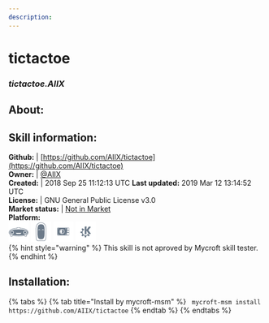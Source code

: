 ```yaml
---    
description:   
---    
```

# tictactoe  
### _tictactoe.AIIX_  
## About:  


## Skill information:  
**Github:** | [https://github.com/AIIX/tictactoe](https://github.com/AIIX/tictactoe)  
**Owner:** | [@AIIX](https://github.com/AIIX)  
**Created:** | 2018 Sep 25 11:12:13 UTC  **Last updated:** 2019 Mar 12 13:14:52 UTC  
**License:** | GNU General Public License v3.0  
**Market status:** | [Not in Market](https://market.mycroft.ai/skill/)  
**Platform:**  
 ![](../.gitbook/assets/mark-1-icon.png)  ![](../.gitbook/assets/mark-2-icon.png)  ![](../.gitbook/assets/picroft-icon.png)  ![](../.gitbook/assets/kde.png)   
{% hint style="warning" %}
This skill is not aproved by Mycroft skill tester.
{% endhint %}
    
## Installation:  
{% tabs %}
{% tab title="Install by mycroft-msm" %}
``` mycroft-msm install https://github.com/AIIX/tictactoe```
{% endtab %}
  {% endtabs %}
  